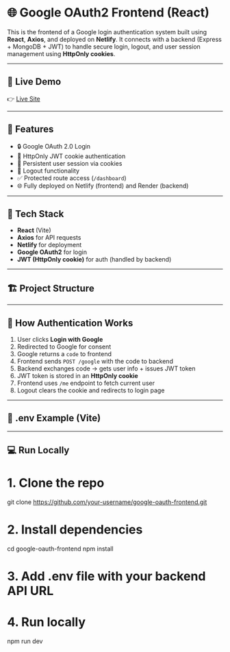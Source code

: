# 🌐 Google OAuth2 Frontend (React)

This is the frontend of a Google login authentication system built using **React**, **Axios**, and deployed on **Netlify**. It connects with a backend (Express + MongoDB + JWT) to handle secure login, logout, and user session management using **HttpOnly cookies**.

---

## 🚀 Live Demo

👉 [Live Site](https://google-login-frontend.netlify.app)

---

## 📸 Features

- 🔒 Google OAuth 2.0 Login
- 🍪 HttpOnly JWT cookie authentication
- 🔁 Persistent user session via cookies
- 🚪 Logout functionality
- ✅ Protected route access (`/dashboard`)
- 🌐 Fully deployed on Netlify (frontend) and Render (backend)

---

## 🔧 Tech Stack

- **React** (Vite)
- **Axios** for API requests
- **Netlify** for deployment
- **Google OAuth2** for login
- **JWT (HttpOnly cookie)** for auth (handled by backend)

---

## 🏗️ Project Structure

---

## 🔐 How Authentication Works

1. User clicks **Login with Google**
2. Redirected to Google for consent
3. Google returns a `code` to frontend
4. Frontend sends `POST /google` with the code to backend
5. Backend exchanges code → gets user info + issues JWT token
6. JWT token is stored in an **HttpOnly cookie**
7. Frontend uses `/me` endpoint to fetch current user
8. Logout clears the cookie and redirects to login page

---

## 📁 .env Example (Vite)


---

## 💻 Run Locally

# 1. Clone the repo
git clone https://github.com/your-username/google-oauth-frontend.git

# 2. Install dependencies
cd google-oauth-frontend
npm install

# 3. Add .env file with your backend API URL
# 4. Run locally
npm run dev


